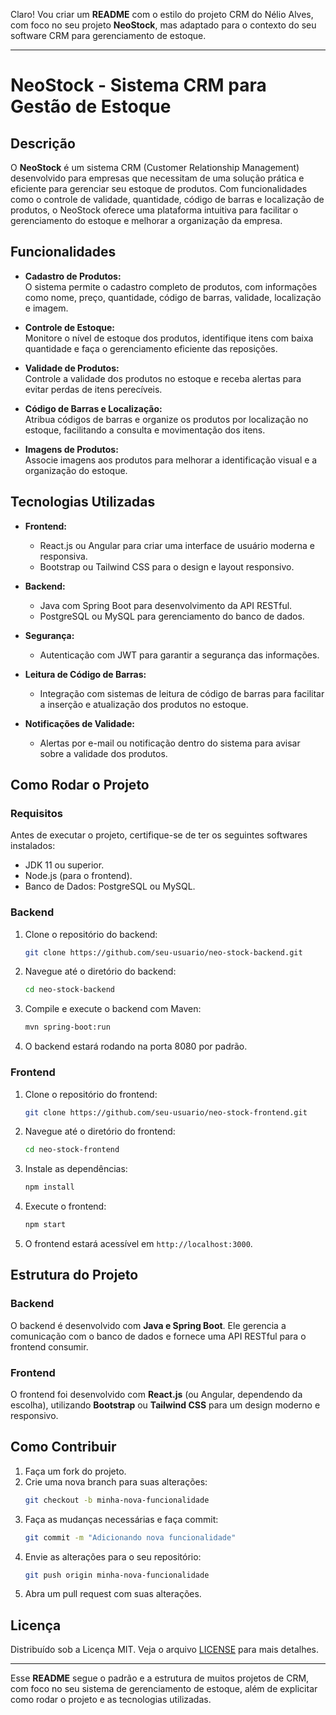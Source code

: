 Claro! Vou criar um **README** com o estilo do projeto CRM do Nélio Alves, com foco no seu projeto **NeoStock**, mas adaptado para o contexto do seu software CRM para gerenciamento de estoque.

---

# **NeoStock - Sistema CRM para Gestão de Estoque**

## Descrição

O **NeoStock** é um sistema CRM (Customer Relationship Management) desenvolvido para empresas que necessitam de uma solução prática e eficiente para gerenciar seu estoque de produtos. Com funcionalidades como o controle de validade, quantidade, código de barras e localização de produtos, o NeoStock oferece uma plataforma intuitiva para facilitar o gerenciamento do estoque e melhorar a organização da empresa.

## Funcionalidades

- **Cadastro de Produtos:**  
  O sistema permite o cadastro completo de produtos, com informações como nome, preço, quantidade, código de barras, validade, localização e imagem.

- **Controle de Estoque:**  
  Monitore o nível de estoque dos produtos, identifique itens com baixa quantidade e faça o gerenciamento eficiente das reposições.

- **Validade de Produtos:**  
  Controle a validade dos produtos no estoque e receba alertas para evitar perdas de itens perecíveis.

- **Código de Barras e Localização:**  
  Atribua códigos de barras e organize os produtos por localização no estoque, facilitando a consulta e movimentação dos itens.

- **Imagens de Produtos:**  
  Associe imagens aos produtos para melhorar a identificação visual e a organização do estoque.

## Tecnologias Utilizadas

- **Frontend:**  
  - React.js ou Angular para criar uma interface de usuário moderna e responsiva.
  - Bootstrap ou Tailwind CSS para o design e layout responsivo.

- **Backend:**  
  - Java com Spring Boot para desenvolvimento da API RESTful.
  - PostgreSQL ou MySQL para gerenciamento do banco de dados.

- **Segurança:**  
  - Autenticação com JWT para garantir a segurança das informações.

- **Leitura de Código de Barras:**  
  - Integração com sistemas de leitura de código de barras para facilitar a inserção e atualização dos produtos no estoque.

- **Notificações de Validade:**  
  - Alertas por e-mail ou notificação dentro do sistema para avisar sobre a validade dos produtos.

## Como Rodar o Projeto

### Requisitos

Antes de executar o projeto, certifique-se de ter os seguintes softwares instalados:

- JDK 11 ou superior.
- Node.js (para o frontend).
- Banco de Dados: PostgreSQL ou MySQL.

### Backend

1. Clone o repositório do backend:
   ```bash
   git clone https://github.com/seu-usuario/neo-stock-backend.git
   ```

2. Navegue até o diretório do backend:
   ```bash
   cd neo-stock-backend
   ```

3. Compile e execute o backend com Maven:
   ```bash
   mvn spring-boot:run
   ```

4. O backend estará rodando na porta 8080 por padrão.

### Frontend

1. Clone o repositório do frontend:
   ```bash
   git clone https://github.com/seu-usuario/neo-stock-frontend.git
   ```

2. Navegue até o diretório do frontend:
   ```bash
   cd neo-stock-frontend
   ```

3. Instale as dependências:
   ```bash
   npm install
   ```

4. Execute o frontend:
   ```bash
   npm start
   ```

5. O frontend estará acessível em `http://localhost:3000`.

## Estrutura do Projeto

### Backend

O backend é desenvolvido com **Java e Spring Boot**. Ele gerencia a comunicação com o banco de dados e fornece uma API RESTful para o frontend consumir.

### Frontend

O frontend foi desenvolvido com **React.js** (ou Angular, dependendo da escolha), utilizando **Bootstrap** ou **Tailwind CSS** para um design moderno e responsivo.

## Como Contribuir

1. Faça um fork do projeto.
2. Crie uma nova branch para suas alterações:
   ```bash
   git checkout -b minha-nova-funcionalidade
   ```
3. Faça as mudanças necessárias e faça commit:
   ```bash
   git commit -m "Adicionando nova funcionalidade"
   ```
4. Envie as alterações para o seu repositório:
   ```bash
   git push origin minha-nova-funcionalidade
   ```
5. Abra um pull request com suas alterações.

## Licença

Distribuído sob a Licença MIT. Veja o arquivo [LICENSE](LICENSE) para mais detalhes.

---

Esse **README** segue o padrão e a estrutura de muitos projetos de CRM, com foco no seu sistema de gerenciamento de estoque, além de explicitar como rodar o projeto e as tecnologias utilizadas.

